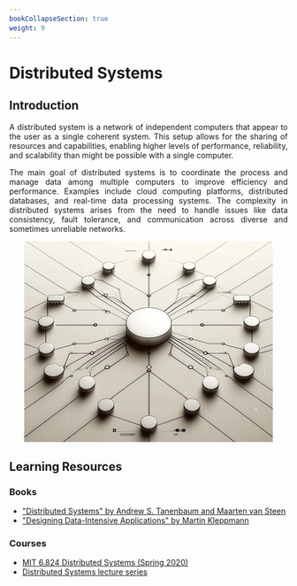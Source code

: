 ```yaml
---
bookCollapseSection: true
weight: 9
---
```

<div style="text-align: justify">

# Distributed Systems

## Introduction


A distributed system is a network of independent computers that appear to the user as a single coherent system. This setup allows for the sharing of resources and capabilities, enabling higher levels of performance, reliability, and scalability than might be possible with a single computer.

The main goal of distributed systems is to coordinate the process and manage data among multiple computers to improve efficiency and performance. Examples include cloud computing platforms, distributed databases, and real-time data processing systems. The complexity in distributed systems arises from the need to handle issues like data consistency, fault tolerance, and communication across diverse and sometimes unreliable networks.
<div align=center>

![Distributed Systems](distributest_systems.jpg)

</div>


## Learning Resources

### Books
- ["Distributed Systems" by Andrew S. Tanenbaum and Maarten van Steen](https://www.distributed-systems.net/index.php/books/ds4/)
- ["Designing Data-Intensive Applications" by Martin Kleppmann](https://www.oreilly.com/library/view/designing-data-intensive-applications/9781491903063/)

### Courses
- [MIT 6.824 Distributed Systems (Spring 2020)](https://www.youtube.com/watch?v=cQP8WApzIQQ&list=PLrw6a1wE39_tb2fErI4-WkMbsvGQk9_UB)
- [Distributed Systems lecture series](https://www.youtube.com/playlist?list=PLeKd45zvjcDFUEv_ohr_HdUFe97RItdiB)

</div>
